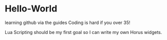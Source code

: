 # Hello-World
learning github via the guides
Coding is hard if you over 35!

Lua Scripting should be my first goal so I can write my own Horus widgets.
